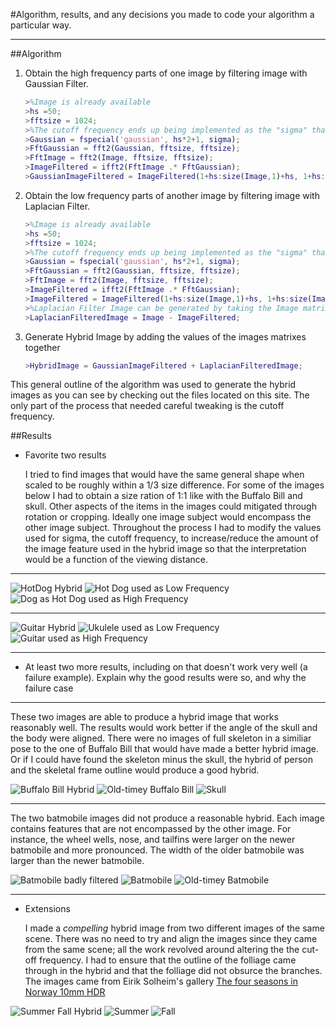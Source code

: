 #Algorithm, results, and any decisions you made to code your algorithm a particular way.
___

##Algorithm

1. Obtain the high frequency parts of one image by filtering image with Gaussian Filter.

    ```matlab
    >%Image is already available
    >hs =50;
    >fftsize = 1024;
    >%The cutoff frequency ends up being implemented as the "sigma" that defines the Gaussian filter, and is a parameter that you have to play with to make the output images better
    >Gaussian = fspecial('gaussian', hs*2+1, sigma);
    >FftGaussian = fft2(Gaussian, fftsize, fftsize);
    >FftImage = fft2(Image, fftsize, fftsize);
    >ImageFiltered = ifft2(FftImage .* FftGaussian);
    >GaussianImageFiltered = ImageFiltered(1+hs:size(Image,1)+hs, 1+hs:size(Image,2)+hs);
    ```

2. Obtain the low frequency parts of another image by filtering image with Laplacian Filter.    

    ```matlab
    >%Image is already available
    >hs =50;
    >fftsize = 1024;
    >%The cutoff frequency ends up being implemented as the "sigma" that defines the Gaussian filter, and is a parameter that you have to play with to make the output images better
    >Gaussian = fspecial('gaussian', hs*2+1, sigma);
    >FftGaussian = fft2(Gaussian, fftsize, fftsize);
    >FftImage = fft2(Image, fftsize, fftsize);
    >ImageFiltered = ifft2(FftImage .* FftGaussian);
    >ImageFiltered = ImageFiltered(1+hs:size(Image,1)+hs, 1+hs:size(Image,2)+hs);
    >%Laplacian Filter Image can be generated by taking the Image matrix subtracting the values from the same image filtered by a Gaussian Filter.
    >LaplacianFilteredImage = Image - ImageFiltered;
    ```

3. Generate Hybrid Image by adding the values of the images matrixes together

    ```matlab
    >HybridImage = GaussianImageFiltered + LaplacianFilteredImage;
    ```

This general outline of the algorithm was used to generate the hybrid images as you can see by checking out the files located on this site.  The only part of the process that needed careful tweaking is the cutoff frequency.

##Results    


* Favorite two results

	I tried to find images that would have the same general shape when scaled to be roughly within a 1/3 size difference. For some of the images below I had to obtain a size ration of 1:1 like with the Buffalo Bill and skull.  Other aspects of the items in the images could mitigated through rotation or cropping.  Ideally one image subject would encompass the other image subject.  Throughout the process I had to modify the values used for sigma, the cutoff frequency, to increase/reduce the amount of the image feature used in the hybrid image so that the interpretation would be a function of the viewing distance. 

_______

![HotDog Hybrid](https://github.com/KnownSubset/CSE559-HybridImages/raw/master/hotdog-filtered.jpg "HotDog Filtered")
![Hot Dog used as Low Frequency](https://github.com/KnownSubset/CSE559-HybridImages/raw/master/hotdog.jpg "Hot Dog used as Low Frequency")
![Dog as Hot Dog used as High Frequency](https://github.com/KnownSubset/CSE559-HybridImages/raw/master/dog_hotdog.jpg "Dog as Hot Dog used as High Frequency")

_______

![Guitar Hybrid](https://github.com/KnownSubset/CSE559-HybridImages/raw/master/guitar-filtered.jpg "Guitar Filtered")
![Ukulele used as Low Frequency](https://github.com/KnownSubset/CSE559-HybridImages/raw/master/ukulele.jpg "Ukulele used as Low Frequency")
![Guitar used as High Frequency](https://github.com/KnownSubset/CSE559-HybridImages/raw/master/guitar.jpg "Guitar used as High Frequency")

_______

* At least two more results, including on that doesn't work very well (a failure example). Explain why the good results were so, and why the failure case

_______

These two images are able to produce a hybrid image that works reasonably well.  The results would work better if the angle of the skull and the body were aligned.  There were no images of full skeleton in a similiar pose to the one of Buffalo Bill that would have made a better hybrid image.  Or if I could have found the skeleton minus the skull, the hybrid of person and the skeletal frame outline would produce a good hybrid.

![Buffalo Bill Hybrid](https://github.com/KnownSubset/CSE559-HybridImages/raw/master/buffaloBill-filtered.jpg "Buffalo Bill Filtered")
![Old-timey Buffalo Bill](https://github.com/KnownSubset/CSE559-HybridImages/raw/master/BuffaloBill.JPG "Old-timey Buffalo Bill")
![Skull](https://github.com/KnownSubset/CSE559-HybridImages/raw/master/skull.png "Skull")

_______

The two batmobile images did not produce a reasonable hybrid.  Each image contains features that are not encompassed by the other image. For instance, the wheel wells, nose, and tailfins were larger on the newer batmobile and more pronounced. The width of the older batmobile was larger than the newer batmobile.
		
![Batmobile badly filtered](https://github.com/KnownSubset/CSE559-HybridImages/raw/master/batmobile-filtered.jpg "Batmobile badly filtered")
![Batmobile](https://github.com/KnownSubset/CSE559-HybridImages/raw/master/batmobile2.jpg "Batmobile")
![Old-timey Batmobile](https://github.com/KnownSubset/CSE559-HybridImages/raw/master/1960s_Batmobile.jpg "Old-timey Batmobile")

_______

* Extensions

	I made a _compelling_ hybrid image from two different images of the same scene.  There was no need to try and align the images since they came from the same scene;  all the work revolved around altering the the cut-off frequency.  I had to ensure that the outline of the folliage came through in the hybrid and that the folliage did not obsurce the branches. The images came from Eirik Solheim's gallery [The four seasons in Norway 10mm HDR](http://www.flickr.com/photos/eirikso/sets/72157611683788489/)

![Summer Fall Hybrid](https://github.com/KnownSubset/CSE559-HybridImages/raw/master/summer-fall-filtered.jpg "Summer Fall Hybrid")
![Summer](https://github.com/KnownSubset/CSE559-HybridImages/raw/master/summer.jpg "Summer")
![Fall](https://github.com/KnownSubset/CSE559-HybridImages/raw/master/fall.jpg "Fall")

